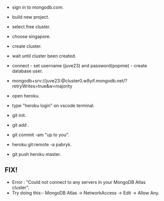 * sign in to mongodb.com.
* build new project.

* select free cluster.
* choose singapore.
* create cluster.
* wait until cluster been created.
* connect - set username (juve23) and password(popmie) - create database user.
* mongodb+srv://juve23:<password>@cluster0.w8yif.mongodb.net/<dbname>?retryWrites=true&w=majority
* open heroku.
* type "heroku login" on vscode terminal.
* git init.
* git add .
* git commit -am "up to you".
* heroku git:remote -a pabryk.
* git push heroku master.

## FIX!
* Error : “Could not connect to any servers in your MongoDB Atlas cluster”.
* Try doing this:- MongoDB Atlas -> NetworkAccess -> Edit -> Allow Any.